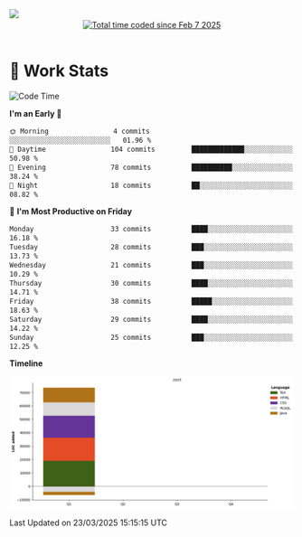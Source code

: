 <img src="https://capsule-render.vercel.app/api?type=waving&color=E0D7C8&height=200&section=header&text=Jeong8333&animation=fadeIn&fontColor=6D4930&fontSize=65&fontAlignY=60&stroke=6D4930&strokeWidth=3" />

<div align = center>
<a href="https://wakatime.com/@9207cd9b-e0ca-4b15-bb6a-6ad0a31854f8"><img src="https://wakatime.com/badge/user/9207cd9b-e0ca-4b15-bb6a-6ad0a31854f8.svg" alt="Total time coded since Feb 7 2025" /></a>
</div>
<br>

# 📝 **Work Stats**


<!--START_SECTION:waka-->
![Code Time](http://img.shields.io/badge/Code%20Time-8%20hrs%2033%20mins-blue)

**I'm an Early 🐤** 

```text
🌞 Morning                4 commits           ░░░░░░░░░░░░░░░░░░░░░░░░░   01.96 % 
🌆 Daytime                104 commits         █████████████░░░░░░░░░░░░   50.98 % 
🌃 Evening                78 commits          ██████████░░░░░░░░░░░░░░░   38.24 % 
🌙 Night                  18 commits          ██░░░░░░░░░░░░░░░░░░░░░░░   08.82 % 
```
📅 **I'm Most Productive on Friday** 

```text
Monday                   33 commits          ████░░░░░░░░░░░░░░░░░░░░░   16.18 % 
Tuesday                  28 commits          ███░░░░░░░░░░░░░░░░░░░░░░   13.73 % 
Wednesday                21 commits          ███░░░░░░░░░░░░░░░░░░░░░░   10.29 % 
Thursday                 30 commits          ████░░░░░░░░░░░░░░░░░░░░░   14.71 % 
Friday                   38 commits          █████░░░░░░░░░░░░░░░░░░░░   18.63 % 
Saturday                 29 commits          ████░░░░░░░░░░░░░░░░░░░░░   14.22 % 
Sunday                   25 commits          ███░░░░░░░░░░░░░░░░░░░░░░   12.25 % 
```


**Timeline**

![Lines of Code chart](https://raw.githubusercontent.com/Jeong8333/Jeong8333/main/assets/bar_graph.png)


 Last Updated on 23/03/2025 15:15:15 UTC
<!--END_SECTION:waka-->

